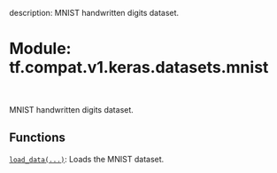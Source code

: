 description: MNIST handwritten digits dataset.

<div itemscope itemtype="http://developers.google.com/ReferenceObject">
<meta itemprop="name" content="tf.compat.v1.keras.datasets.mnist" />
<meta itemprop="path" content="Stable" />
</div>

# Module: tf.compat.v1.keras.datasets.mnist

<!-- Insert buttons and diff -->

<table class="tfo-notebook-buttons tfo-api nocontent" align="left">

</table>



MNIST handwritten digits dataset.



## Functions

[`load_data(...)`](../../../../../tf/keras/datasets/mnist/load_data.md): Loads the MNIST dataset.

